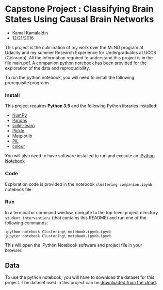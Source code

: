 # Capstone Project : Classifying Brain States Using Causal Brain Networks
* Kamal Kamalaldin
* 12/21/2016

This project is the culmination of my work over the MLND program at Udacity and my summer Research Experience for Undergraduates at UCCS (Colorado). All the information required to understand this project is in the file main.pdf. A companion python notebook has been provided for the exploration of the data and reproducibility.

To run the python notebook, you will need to install the following prerequisite programs

### Install

This project requires **Python 3.5** and the following Python libraries installed:

- [NumPy](http://www.numpy.org/)
- [Pandas](http://pandas.pydata.org)
- [scikit-learn](http://scikit-learn.org/stable/)
- [Pickle](https://docs.python.org/3/library/pickle.html)
- [Matplotlib](https://matplotlib.org)
- [PIL](http://www.pythonware.com/products/pil/)
- [colour](https://pypi.python.org/pypi/colour)

You will also need to have software installed to run and execute an [iPython Notebook](http://ipython.org/notebook.html)

### Code

Exploration code is provided in the notebook `clustering companion.ipynb` notebook file. 

### Run

In a terminal or command window, navigate to the top-level project directory `student_intervention/` (that contains this README) and run one of the following commands:

```ipython notebook Clustering\ notebook.ipynb.ipynb```  
```jupyter notebook Clustering\ notebook.ipynb.ipynb```

This will open the iPython Notebook software and project file in your browser.

## Data
To use the python notebook, you will have to download the dataset for this project. The dataset used in this project can be [downloaded from the cloud](https://drive.google.com/file/d/0BzyCB-i-aKDWU2pBYkVoOV81S3M/view).

